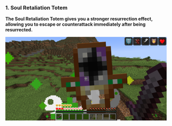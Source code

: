 ### 1. Soul Retaliation Totem

**The Soul Retaliation Totem gives you a stronger resurrection effect, allowing you to escape or counterattack immediately after being resurrected.**

![Soul Retaliation Totem](img/items/soul_retaliation_totem.png)